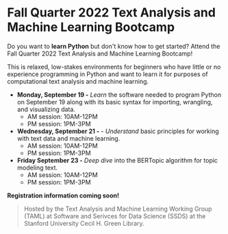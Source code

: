 # Fall Quarter 2022 Text Analysis and Machine Learning Bootcamp

Do you want to **learn Python** but don't know how to get started? Attend the Fall Quarter 2022 Text Analysis and Machine Learning Bootcamp! 

This is relaxed, low-stakes environments for beginners who have little or no experience programming in Python and want to learn it for purposes of computational text analysis and machine learning. 

* **Monday, September 19 -** _Learn_ the software needed to program Python on September 19 along with its basic syntax for importing, wrangling, and visualizing data.
    * AM session: 10AM-12PM
    * PM session: 1PM-3PM
* **Wednesday, September 21 -** - _Understand_ basic principles for working with text data and machine learning. 
    * AM session: 10AM-12PM
    * PM session: 1PM-3PM
* **Friday September 23 -** _Deep dive_ into the BERTopic algorithm for topic modeling text.
    * AM session: 10AM-12PM
    * PM session: 1PM-3PM
    
**Registration information coming soon!**

> Hosted by the Text Analysis and Machine Learning Working Group (TAML) at Software and Serivces for Data Science (SSDS) at the Stanford University Cecil H. Green Library. 
